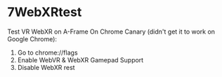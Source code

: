 # 7WebXRtest
Test VR WebXR on A-Frame
  On Chrome Canary (didn't get it to work on Google Chrome):
  1. Go to chrome://flags
  2. Enable WebVR & WebXR Gamepad Support
  3. Disable WebXR rest
